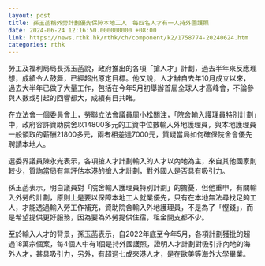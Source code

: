 ```yaml
---
layout: post
title: 孫玉菡稱外勞計劃優先保障本地工人　每四名人才有一人持外國護照
date: 2024-06-24 12:16:50.000000000 +08:00
link: https://news.rthk.hk/rthk/ch/component/k2/1758774-20240624.htm
categories: rthk
---
```


勞工及福利局局長孫玉菡說，政府推出的各項「搶人才」計劃，過去半年來反應理想，成績令人鼓舞，已經超出原定目標。他又說，人才辦自去年10月成立以來，過去大半年已做了大量工作，包括在今年5月初舉辦首屆全球人才高峰會，不論參與人數或引起的回響都大，成績有目共睹。

在立法會一個委員會上，勞聯立法會議員周小松關注，「院舍輸入護理員特別計劃」中，政府容許資助院舍以14800多元的工資中位數輸入外地護理員，與本地護理員一般領取的薪酬21800多元，兩者相差達7000元，質疑當局如何確保院舍會優先聘請本地人。

選委界議員陳永光表示，各項搶人才計劃輸入的人才以內地為主，來自其他國家則較少，質詢當局有無評估本港的搶人才計劃，對外國人是否具有吸引力。

孫玉菡表示，明白議員對「院舍輸入護理員特別計劃」的擔憂，但他重申，有關輸入外勞的計劃，原則上是要以保障本地工人就業優先，只有在本地無法尋找足夠工人，才能透過輸入勞工作補充，資助院舍輸入外地護理員，不是為了「慳錢」，而是希望提供更好服務，因為要為外勞提供住宿，租金開支都不少。

至於輸入人才的背景，孫玉菡表示，自2022年底至今年5月，各項計劃獲批的超過18萬宗個案，每4個人中有1個是持外國護照，證明人才計劃對吸引非內地的海外人才，甚具吸引力，另外，有超過七成來港人才，是在歐美等海外大學畢業。
